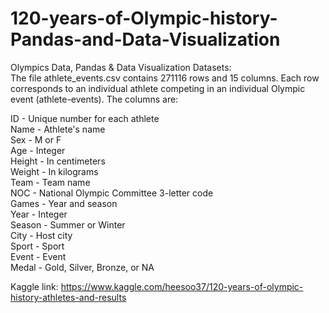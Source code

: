 # 120-years-of-Olympic-history-Pandas-and-Data-Visualization
Olympics Data, Pandas &amp; Data Visualization
Datasets:\
The file athlete_events.csv contains 271116 rows and 15 columns. Each row corresponds to an individual athlete competing in an individual Olympic event (athlete-events). The columns are:

ID - Unique number for each athlete\
Name - Athlete's name\
Sex - M or F\
Age - Integer\
Height - In centimeters\
Weight - In kilograms\
Team - Team name\
NOC - National Olympic Committee 3-letter code\
Games - Year and season\
Year - Integer\
Season - Summer or Winter\
City - Host city\
Sport - Sport\
Event - Event\
Medal - Gold, Silver, Bronze, or NA


Kaggle link: https://www.kaggle.com/heesoo37/120-years-of-olympic-history-athletes-and-results
